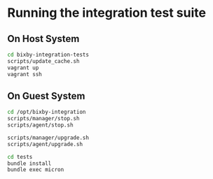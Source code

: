 
# Running the integration test suite

## On Host System

```bash
cd bixby-integration-tests
scripts/update_cache.sh
vagrant up
vagrant ssh
```

## On Guest System

```bash
cd /opt/bixby-integration
scripts/manager/stop.sh
scripts/agent/stop.sh

scripts/manager/upgrade.sh
scripts/agent/upgrade.sh

cd tests
bundle install
bundle exec micron
```
